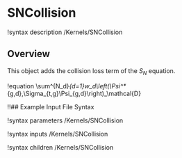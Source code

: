 # SNCollision

!syntax description /Kernels/SNCollision

## Overview

This object adds the collision loss term of the $S_N$ equation.

!equation
\sum^{N_d}_{d=1}w_d\left(\Psi^*_{g,d},\Sigma_{t,g}\Psi_{g,d}\right)_\mathcal{D}

!!## Example Input File Syntax

!syntax parameters /Kernels/SNCollision

!syntax inputs /Kernels/SNCollision

!syntax children /Kernels/SNCollision
